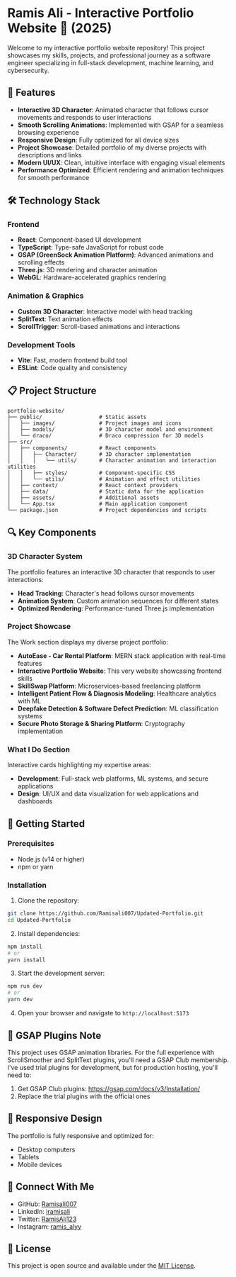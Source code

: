 # Ramis Ali - Interactive Portfolio Website 🚀 (2025)

Welcome to my interactive portfolio website repository! This project showcases my skills, projects, and professional journey as a software engineer specializing in full-stack development, machine learning, and cybersecurity.

## 🌟 Features

- **Interactive 3D Character**: Animated character that follows cursor movements and responds to user interactions
- **Smooth Scrolling Animations**: Implemented with GSAP for a seamless browsing experience
- **Responsive Design**: Fully optimized for all device sizes
- **Project Showcase**: Detailed portfolio of my diverse projects with descriptions and links
- **Modern UI/UX**: Clean, intuitive interface with engaging visual elements
- **Performance Optimized**: Efficient rendering and animation techniques for smooth performance

## 🛠️ Technology Stack

### Frontend
- **React**: Component-based UI development
- **TypeScript**: Type-safe JavaScript for robust code
- **GSAP (GreenSock Animation Platform)**: Advanced animations and scrolling effects
- **Three.js**: 3D rendering and character animation
- **WebGL**: Hardware-accelerated graphics rendering

### Animation & Graphics
- **Custom 3D Character**: Interactive model with head tracking
- **SplitText**: Text animation effects
- **ScrollTrigger**: Scroll-based animations and interactions

### Development Tools
- **Vite**: Fast, modern frontend build tool
- **ESLint**: Code quality and consistency

## 📋 Project Structure

```
portfolio-website/
├── public/                  # Static assets
│   ├── images/              # Project images and icons
│   ├── models/              # 3D character model and environment
│   └── draco/               # Draco compression for 3D models
├── src/
│   ├── components/          # React components
│   │   ├── Character/       # 3D character implementation
│   │   │   └── utils/       # Character animation and interaction utilities
│   │   ├── styles/          # Component-specific CSS
│   │   └── utils/           # Animation and effect utilities
│   ├── context/             # React context providers
│   ├── data/                # Static data for the application
│   ├── assets/              # Additional assets
│   └── App.tsx              # Main application component
└── package.json             # Project dependencies and scripts
```

## 🔍 Key Components

### 3D Character System
The portfolio features an interactive 3D character that responds to user interactions:
- **Head Tracking**: Character's head follows cursor movements
- **Animation System**: Custom animation sequences for different states
- **Optimized Rendering**: Performance-tuned Three.js implementation

### Project Showcase
The Work section displays my diverse project portfolio:
- **AutoEase - Car Rental Platform**: MERN stack application with real-time features
- **Interactive Portfolio Website**: This very website showcasing frontend skills
- **SkillSwap Platform**: Microservices-based freelancing platform
- **Intelligent Patient Flow & Diagnosis Modeling**: Healthcare analytics with ML
- **Deepfake Detection & Software Defect Prediction**: ML classification systems
- **Secure Photo Storage & Sharing Platform**: Cryptography implementation

### What I Do Section
Interactive cards highlighting my expertise areas:
- **Development**: Full-stack web platforms, ML systems, and secure applications
- **Design**: UI/UX and data visualization for web applications and dashboards

## 🚀 Getting Started

### Prerequisites
- Node.js (v14 or higher)
- npm or yarn

### Installation

1. Clone the repository:
```bash
git clone https://github.com/Ramisali007/Updated-Portfolio.git
cd Updated-Portfolio
```

2. Install dependencies:
```bash
npm install
# or
yarn install
```

3. Start the development server:
```bash
npm run dev
# or
yarn dev
```

4. Open your browser and navigate to `http://localhost:5173`

## 📝 GSAP Plugins Note

This project uses GSAP animation libraries. For the full experience with ScrollSmoother and SplitText plugins, you'll need a GSAP Club membership. I've used trial plugins for development, but for production hosting, you'll need to:

1. Get GSAP Club plugins: https://gsap.com/docs/v3/Installation/
2. Replace the trial plugins with the official ones

## 📱 Responsive Design

The portfolio is fully responsive and optimized for:
- Desktop computers
- Tablets
- Mobile devices

## 🔗 Connect With Me

- GitHub: [Ramisali007](https://github.com/Ramisali007)
- LinkedIn: [iramisali](https://linkedin.com/in/iramisali)
- Twitter: [RamisAli123](https://twitter.com/RamisAli123)
- Instagram: [ramis_alyy](https://instagram.com/ramis_alyy)

## 📄 License

This project is open source and available under the [MIT License](LICENSE).
